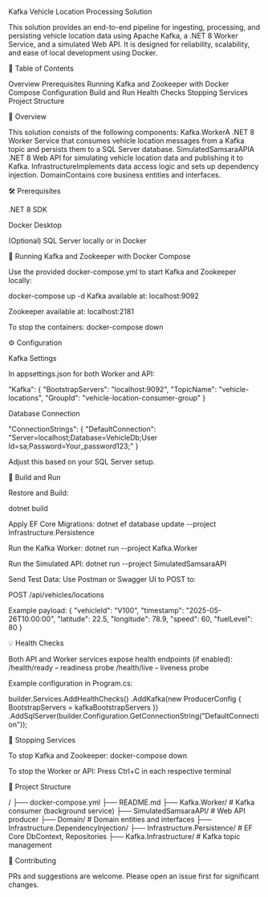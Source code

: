 Kafka Vehicle Location Processing Solution

This solution provides an end-to-end pipeline for ingesting, processing, and persisting vehicle location data using Apache Kafka, a .NET 8 Worker Service, and a simulated Web API. It is designed for reliability, scalability, and ease of local development using Docker.

📂 Table of Contents

Overview
Prerequisites
Running Kafka and Zookeeper with Docker Compose
Configuration
Build and Run
Health Checks
Stopping Services
Project Structure

🦩 Overview

This solution consists of the following components:
Kafka.WorkerA .NET 8 Worker Service that consumes vehicle location messages from a Kafka topic and persists them to a SQL Server database.
SimulatedSamsaraAPIA .NET 8 Web API for simulating vehicle location data and publishing it to Kafka.
InfrastructureImplements data access logic and sets up dependency injection.
DomainContains core business entities and interfaces.

🛠 Prerequisites

.NET 8 SDK

Docker Desktop

(Optional) SQL Server locally or in Docker

🐳 Running Kafka and Zookeeper with Docker Compose

Use the provided docker-compose.yml to start Kafka and Zookeeper locally:

docker-compose up -d
Kafka available at: localhost:9092

Zookeeper available at: localhost:2181

To stop the containers:
docker-compose down

⚙ Configuration

Kafka Settings

In appsettings.json for both Worker and API:

"Kafka": {
  "BootstrapServers": "localhost:9092",
  "TopicName": "vehicle-locations",
  "GroupId": "vehicle-location-consumer-group"
}

Database Connection

"ConnectionStrings": {
  "DefaultConnection": "Server=localhost;Database=VehicleDb;User Id=sa;Password=Your_password123;"
}

Adjust this based on your SQL Server setup.

🚀 Build and Run

Restore and Build:

dotnet build

Apply EF Core Migrations:
dotnet ef database update --project Infrastructure.Persistence

Run the Kafka Worker:
dotnet run --project Kafka.Worker

Run the Simulated API:
dotnet run --project SimulatedSamsaraAPI

Send Test Data:
Use Postman or Swagger UI to POST to:

POST /api/vehicles/locations

Example payload:
{
  "vehicleId": "V100",
  "timestamp": "2025-05-26T10:00:00",
  "latitude": 22.5,
  "longitude": 78.9,
  "speed": 60,
  "fuelLevel": 80
}

💡 Health Checks

Both API and Worker services expose health endpoints (if enabled):
/health/ready – readiness probe
/health/live – liveness probe

Example configuration in Program.cs:

builder.Services.AddHealthChecks()
    .AddKafka(new ProducerConfig { BootstrapServers = kafkaBootstrapServers })
    .AddSqlServer(builder.Configuration.GetConnectionString("DefaultConnection"));

🚤 Stopping Services

To stop Kafka and Zookeeper:
docker-compose down

To stop the Worker or API:
Press Ctrl+C in each respective terminal

📂 Project Structure

/
├── docker-compose.yml
├── README.md
├── Kafka.Worker/                 # Kafka consumer (background service)
├── SimulatedSamsaraAPI/          # Web API producer
├── Domain/                       # Domain entities and interfaces
├── Infrastructure.DependencyInjection/
├── Infrastructure.Persistence/   # EF Core DbContext, Repositories
├── Kafka.Infrastructure/         # Kafka topic management

📨 Contributing

PRs and suggestions are welcome. Please open an issue first for significant changes.
